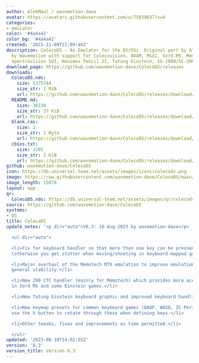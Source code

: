 ```yaml
---
author: AlekMaul / wavemotion-dave
avatar: https://avatars.githubusercontent.com/u/75039837?v=4
categories:
- emulator
color: '#4a4a42'
color_bg: '#4a4a42'
created: '2021-11-09T21:09:48Z'
description: ColecoDS - An Emulator for the DS/DSi. Original port by Alekmaul. Phoenix-Edition
  by Wavemotion with support for Colecovision, ADAM, MSX1, Sord-M5, Memotech MTX,
  Spectravision SVI, Hanimex Pencil II, Tatung Einstein, SG-1000/SC-3000 and the Creativision.
download_page: https://github.com/wavemotion-dave/ColecoDS/releases
downloads:
  ColecoDS.nds:
    size: 1375744
    size_str: 1 MiB
    url: https://github.com/wavemotion-dave/ColecoDS/releases/download/8.3/ColecoDS.nds
  README.md:
    size: 38230
    size_str: 37 KiB
    url: https://github.com/wavemotion-dave/ColecoDS/releases/download/8.3/README.md
  blank.cas:
    size: 1
    size_str: 1 Byte
    url: https://github.com/wavemotion-dave/ColecoDS/releases/download/8.3/blank.cas
  cbios.txt:
    size: 2265
    size_str: 2 KiB
    url: https://github.com/wavemotion-dave/ColecoDS/releases/download/8.3/cbios.txt
github: wavemotion-dave/ColecoDS
icon: https://db.universal-team.net/assets/images/icons/colecods.png
image: https://raw.githubusercontent.com/wavemotion-dave/ColecoDS/main/arm9/gfx_data/pdev_tbg0.png
image_length: 15870
layout: app
qr:
  ColecoDS.nds: https://db.universal-team.net/assets/images/qr/colecods-nds.png
source: https://github.com/wavemotion-dave/ColecoDS
systems:
- DS
title: ColecoDS
update_notes: '<p dir="auto">V8.3: 10-Aug-2023 by wavemotion-dave</p>

  <ul dir="auto">

  <li>Fix for keyboard handler so that more than one key can be pressed at a time
  (otherwise you get stutter when moving/shooting in keyboard-mapped games).</li>

  <li>Major overhaul of the Memotech MTX emulation to improve emulation, sound and
  general stability.</li>

  <li>New Z80 CTC handler (mainly for Memotech) which provides more accurate sound
  in Sord M5 and some Einstein games.</li>

  <li>New Tatung Einstein keyboard graphic and improved keyboard handling.</li>

  <li>New keymap presets for common keyboard games (QAOP, WASD, ZC-Period, etc.) -
  use the X button to rotate through these when defining keys.</li>

  <li>Other tweaks, fixes and improvements as time permitted.</li>

  </ul>'
updated: '2023-08-10T14:02:55Z'
version: '8.3'
version_title: Version 8.3
---
```

